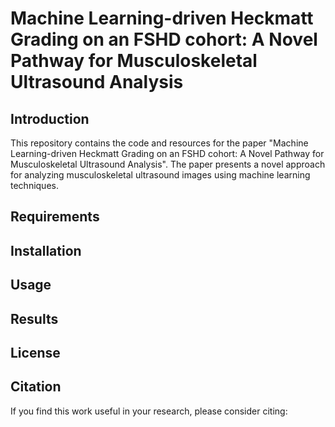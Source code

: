 # Machine Learning-driven Heckmatt Grading on an FSHD cohort: A Novel Pathway for Musculoskeletal Ultrasound Analysis

## Introduction
This repository contains the code and resources for the paper "Machine Learning-driven Heckmatt Grading on an FSHD cohort: A Novel Pathway for Musculoskeletal Ultrasound Analysis". The paper presents a novel approach for analyzing musculoskeletal ultrasound images using machine learning techniques.

## Requirements

## Installation

## Usage

## Results

## License

## Citation
If you find this work useful in your research, please consider citing: